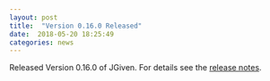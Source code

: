 ```yaml
---
layout: post
title:  "Version 0.16.0 Released"
date:  2018-05-20 18:25:49
categories: news
---
```


Released Version 0.16.0 of JGiven. For details see the [release notes](https://github.com/TNG/JGiven/releases/tag/v0.16.0).

[jgiven-gh]: https://github.com/TNG/JGiven
[jgiven]:    https://jgiven.org
